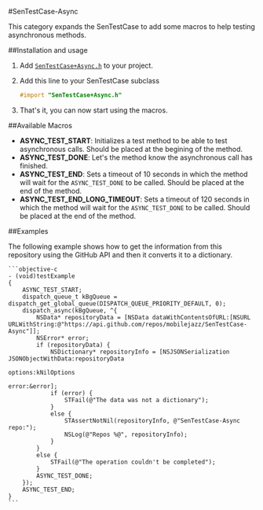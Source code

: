 #SenTestCase-Async

This category expands the SenTestCase to add some macros to help testing asynchronous methods.

##Installation and usage

1. Add [`SenTestCase+Async.h`](https://github.com/mobilejazz/SenTestCase-Async/blob/master/SenTestCase%2BAsync.h) to your project.
2. Add this line to your SenTestCase subclass

    ```objective-c
    #import "SenTestCase+Async.h" 
    ```

3. That's it, you can now start using the macros.

##Available Macros

- **ASYNC_TEST_START**: Initializes a test method to be able to test asynchronous calls. Should be placed at the begining of the method.
- **ASYNC_TEST_DONE**: Let's the method know the asynchronous call has finished.
- **ASYNC_TEST_END**: Sets a timeout of 10 seconds in which the method will wait for the `ASYNC_TEST_DONE` to be called. Should be placed at the end of the method.
- **ASYNC_TEST_END_LONG_TIMEOUT**: Sets a timeout of 120 seconds in which the method will wait for the `ASYNC_TEST_DONE` to be called. Should be placed at the end of the method.

##Examples

The following example shows how to get the information from this repository using the GitHub API and then it converts it to a dictionary.

    ```objective-c
    - (void)testExample
    {
    	ASYNC_TEST_START;
    	dispatch_queue_t kBgQueue = dispatch_get_global_queue(DISPATCH_QUEUE_PRIORITY_DEFAULT, 0);
    	dispatch_async(kBgQueue, ^{
    		NSData* repositoryData = [NSData dataWithContentsOfURL:[NSURL URLWithString:@"https://api.github.com/repos/mobilejazz/SenTestCase-Async"]];
    		NSError* error;
    		if (repositoryData) {
    			NSDictionary* repositoryInfo = [NSJSONSerialization JSONObjectWithData:repositoryData
    																		   options:kNilOptions
    																			 error:&error];
    			if (error) {
    				STFail(@"The data was not a dictionary");
    			}
    			else {
    				STAssertNotNil(repositoryInfo, @"SenTestCase-Async repo:");
    				NSLog(@"Repos %@", repositoryInfo);
    			}
    		}
    		else {
    			STFail(@"The operation couldn't be completed");
    		}
    		ASYNC_TEST_DONE;
    	});
    	ASYNC_TEST_END;
    }
    ```
	
	
	
